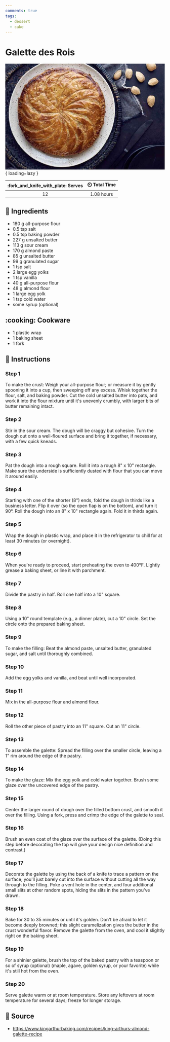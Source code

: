 ```yaml
---
comments: true
tags:
  - dessert
  - cake
---
```

# Galette des Rois

![Galette des Rois][1]{ loading=lazy }

| :fork_and_knife_with_plate: Serves | :timer_clock: Total Time |
|:----------------------------------:|:-----------------------: |
| 12 | 1.08 hours |

## :salt: Ingredients

- 180 g all-purpose flour
- 0.5 tsp salt
- 0.5 tsp baking powder
- 227 g unsalted butter
- 113 g sour cream
- 170 g almond paste
- 85 g unsalted butter
- 99 g granulated sugar
- 1 tsp salt
- 2 large egg yolks
- 1 tsp vanilla
- 40 g all-purpose flour
- 48 g almond flour
- 1 large egg yolk
- 1 tsp cold water
- some syrup (optional)

## :cooking: Cookware

- 1 plastic wrap
- 1 baking sheet
- 1 fork

## :pencil: Instructions

### Step 1

To make the crust: Weigh your all-purpose flour; or measure it by gently spooning it into a cup, then sweeping off any
excess. Whisk together the flour, salt, and baking powder. Cut the cold unsalted butter into pats, and work it into the
flour mixture until it's unevenly crumbly, with larger bits of butter remaining intact.

### Step 2

Stir in the sour cream. The dough will be craggy but cohesive. Turn the dough out onto a well-floured surface and bring
it together, if necessary, with a few quick kneads.

### Step 3

Pat the dough into a rough square. Roll it into a rough 8" x 10" rectangle. Make sure the underside is sufficiently
dusted with flour that you can move it around easily.

### Step 4

Starting with one of the shorter (8") ends, fold the dough in thirds like a business letter. Flip it over (so the open
flap is on the bottom), and turn it 90°. Roll the dough into an 8" x 10" rectangle again. Fold it in thirds again.

### Step 5

Wrap the dough in plastic wrap, and place it in the refrigerator to chill for at least 30 minutes (or overnight).

### Step 6

When you're ready to proceed, start preheating the oven to 400°F. Lightly grease a baking sheet, or line it with
parchment.

### Step 7

Divide the pastry in half. Roll one half into a 10" square.

### Step 8

Using a 10" round template (e.g., a dinner plate), cut a 10" circle. Set the circle onto the prepared baking sheet.

### Step 9

To make the filling: Beat the almond paste, unsalted butter, granulated sugar, and salt until thoroughly combined.

### Step 10

Add the egg yolks and vanilla, and beat until well incorporated.

### Step 11

Mix in the all-purpose flour and almond flour.

### Step 12

Roll the other piece of pastry into an 11" square. Cut an 11" circle.

### Step 13

To assemble the galette: Spread the filling over the smaller circle, leaving a 1" rim around the edge of the pastry.

### Step 14

To make the glaze: Mix the egg yolk and cold water together. Brush some glaze over the uncovered edge of the pastry.

### Step 15

Center the larger round of dough over the filled bottom crust, and smooth it over the filling. Using a fork, press and
crimp the edge of the galette to seal.

### Step 16

Brush an even coat of the glaze over the surface of the galette. (Doing this step before decorating the top will give
your design nice definition and contrast.)

### Step 17

Decorate the galette by using the back of a knife to trace a pattern on the surface; you'll just barely cut into the
surface without cutting all the way through to the filling. Poke a vent hole in the center, and four additional small
slits at other random spots, hiding the slits in the pattern you've drawn.

### Step 18

Bake for 30 to 35 minutes or until it's golden. Don't be afraid to let it become deeply browned; this slight
caramelization gives the butter in the crust wonderful flavor. Remove the galette from the oven, and cool it slightly
right on the baking sheet.

### Step 19

For a shinier galette, brush the top of the baked pastry with a teaspoon or so of syrup (optional) (maple, agave, golden
syrup, or your favorite) while it's still hot from the oven.

### Step 20

Serve galette warm or at room temperature. Store any leftovers at room temperature for several days; freeze for longer
storage.

## :link: Source

- <https://www.kingarthurbaking.com/recipes/king-arthurs-almond-galette-recipe>

[1]: <../../assets/images/galette-des-rois.jpg>

